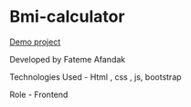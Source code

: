# Bmi-calculator

[Demo project](https://fatemeafandakdev.github.io/Bmi-calculator/)

Developed by Fateme Afandak

Technologies Used - Html , css , js, bootstrap

Role - Frontend

